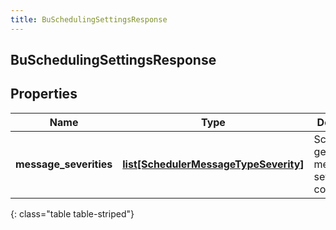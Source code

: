 ```yaml
---
title: BuSchedulingSettingsResponse
---
```

## BuSchedulingSettingsResponse

## Properties

|Name | Type | Description | Notes|
|------------ | ------------- | ------------- | -------------|
| **message_severities** | [**list[SchedulerMessageTypeSeverity]**](SchedulerMessageTypeSeverity.html) | Schedule generation message severity configuration | [optional] |
{: class="table table-striped"}


